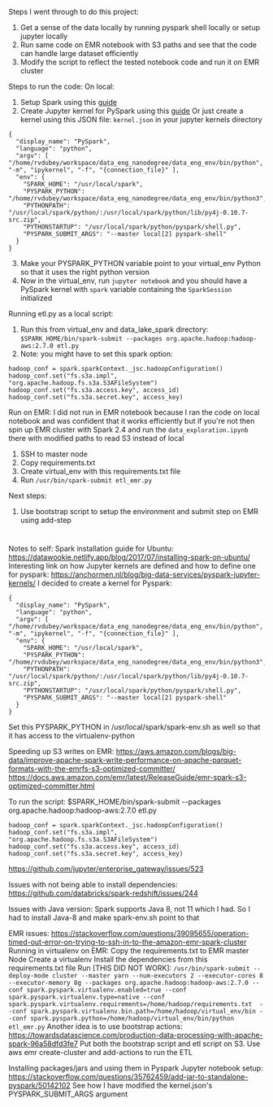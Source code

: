 Steps I went through to do this project:
1. Get a sense of the data locally by running pyspark shell locally or setup jupyter locally
2. Run same code on EMR notebook with S3 paths and see that the code can handle large dataset efficiently
3. Modify the script to reflect the tested notebook code and run it on EMR cluster

Steps to run the code:
On local:
1. Setup Spark using this [guide](https://datawookie.netlify.app/blog/2017/07/installing-spark-on-ubuntu/)
2. Create Jupyter kernel for PySpark using this [guide](https://anchormen.nl/blog/big-data-services/pyspark-jupyter-kernels/)
Or just create a kernel using this JSON file: `kernel.json` in your jupyter kernels directory
```
{
  "display_name": "PySpark",
  "language": "python",
  "argv": [ "/home/rvdubey/workspace/data_eng_nanodegree/data_eng_env/bin/python", "-m", "ipykernel", "-f", "{connection_file}" ],
  "env": {
    "SPARK_HOME": "/usr/local/spark",
    "PYSPARK_PYTHON": "/home/rvdubey/workspace/data_eng_nanodegree/data_eng_env/bin/python3",
    "PYTHONPATH": "/usr/local/spark/python/:/usr/local/spark/python/lib/py4j-0.10.7-src.zip",
    "PYTHONSTARTUP": "/usr/local/spark/python/pyspark/shell.py",
    "PYSPARK_SUBMIT_ARGS": "--master local[2] pyspark-shell"
  }
}
```
3. Make your PYSPARK_PYTHON variable point to your virtual_env Python so that it uses the right python version
4. Now in the virtual_env, run `jupyter notebook` and you should have a PySpark kernel with `spark` variable containing the `SparkSession` initialized

Running etl.py as a local script:
1. Run this from virtual_env and data_lake_spark directory: `$SPARK_HOME/bin/spark-submit --packages org.apache.hadoop:hadoop-aws:2.7.0 etl.py`
2. Note: you might have to set this spark option:
```
hadoop_conf = spark.sparkContext._jsc.hadoopConfiguration()
hadoop_conf.set("fs.s3a.impl", "org.apache.hadoop.fs.s3a.S3AFileSystem")
hadoop_conf.set("fs.s3a.access.key", access_id)
hadoop_conf.set("fs.s3a.secret.key", access_key)
```
Run on EMR:
I did not run in EMR notebook because I ran the code on local notebook and was confident that it works efficiently but if you're not then spin up EMR cluster with Spark 2.4 and run the `data_exploration.ipynb` there with modified paths to read S3 instead of local
1. SSH to master node
2. Copy requirements.txt
3. Create virtual_env with this requirements.txt file
4. Run `/usr/bin/spark-submit etl_emr.py`

Next steps:
1. Use bootstrap script to setup the environment and submit step on EMR using add-step

<h1>
</h1>

Notes to self:
Spark installation guide for Ubuntu:
https://datawookie.netlify.app/blog/2017/07/installing-spark-on-ubuntu/
Interesting link on how Jupyter kernels are defined and how to define one for pyspark:
https://anchormen.nl/blog/big-data-services/pyspark-jupyter-kernels/
I decided to create a kernel for Pyspark:
```
{
  "display_name": "PySpark",
  "language": "python",
  "argv": [ "/home/rvdubey/workspace/data_eng_nanodegree/data_eng_env/bin/python", "-m", "ipykernel", "-f", "{connection_file}" ],
  "env": {
    "SPARK_HOME": "/usr/local/spark",
    "PYSPARK_PYTHON": "/home/rvdubey/workspace/data_eng_nanodegree/data_eng_env/bin/python3",
    "PYTHONPATH": "/usr/local/spark/python/:/usr/local/spark/python/lib/py4j-0.10.7-src.zip",
    "PYTHONSTARTUP": "/usr/local/spark/python/pyspark/shell.py",
    "PYSPARK_SUBMIT_ARGS": "--master local[2] pyspark-shell"
  }
}
```
Set this PYSPARK_PYTHON in /usr/local/spark/spark-env.sh as well so that it has access to the virtualenv-python

Speeding up S3 writes on EMR:
https://aws.amazon.com/blogs/big-data/improve-apache-spark-write-performance-on-apache-parquet-formats-with-the-emrfs-s3-optimized-committer/
https://docs.aws.amazon.com/emr/latest/ReleaseGuide/emr-spark-s3-optimized-committer.html

To run the script:
$SPARK_HOME/bin/spark-submit --packages org.apache.hadoop:hadoop-aws:2.7.0 etl.py
```
hadoop_conf = spark.sparkContext._jsc.hadoopConfiguration()
hadoop_conf.set("fs.s3a.impl", "org.apache.hadoop.fs.s3a.S3AFileSystem")
hadoop_conf.set("fs.s3a.access.key", access_id)
hadoop_conf.set("fs.s3a.secret.key", access_key)
```
https://github.com/jupyter/enterprise_gateway/issues/523

Issues with not being able to install dependencies:
https://github.com/databricks/spark-redshift/issues/244

Issues with Java version: Spark supports Java 8, not 11 which I had. So I had to install Java-8 and make spark-env.sh point to that

EMR issues:
https://stackoverflow.com/questions/39095655/operation-timed-out-error-on-trying-to-ssh-in-to-the-amazon-emr-spark-cluster
Running in virtualenv on EMR:
Copy the requirements.txt to EMR master Node
Create a virtualenv
Install the dependencies from this requirements.txt file
Run [THIS DID NOT WORK]:
```/usr/bin/spark-submit --deploy-mode cluster --master yarn --num-executors 2 --executor-cores 8 --executor-memory 8g --packages org.apache.hadoop:hadoop-aws:2.7.0 --conf spark.pyspark.virtualenv.enabled=true --conf spark.pyspark.virtualenv.type=native --conf spark.pyspark.virtualenv.requirements=/home/hadoop/requirements.txt  --conf spark.pyspark.virtualenv.bin.path=/home/hadoop/virtual_env/bin --conf spark.pyspark.python=/home/hadoop/virtual_env/bin/python etl_emr.py```
Another idea is to use bootstrap actions:
https://towardsdatascience.com/production-data-processing-with-apache-spark-96a58dfd3fe7
Put both the bootstrap script and etl script on S3.
Use aws emr create-cluster and add-actions to run the ETL

Installing packages/jars and using them in Pyspark Jupyter notebook setup:
https://stackoverflow.com/questions/35762459/add-jar-to-standalone-pyspark/50142102
See how I have modified the kernel.json's PYSPARK_SUBMIT_ARGS argument